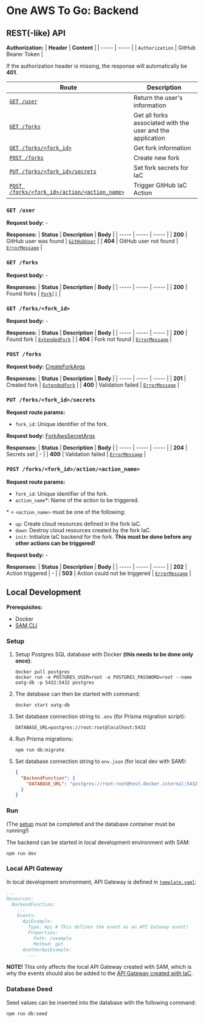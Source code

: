 # One AWS To Go: Backend

## REST(-like) API

**Authorization:**
| **Header** | **Content** | 
| ----- | ----- |
| `Authorization` | GitHub Bearer Token |

If the authorization header is missing, the response will automatically be **401**.

| **Route** | **Description** |
| ----- | ----- |
| [`GET /user`](#get-user) | Return the user's information
| [`GET /forks`](#get-forks) | Get all forks associated with the user and the application
| [`GET /forks/<fork_id>`](#get-forksfork_id) | Get fork information
| [`POST /forks`](#post-forks) | Create new fork |
| [`PUT /forks/<fork_id>/secrets`](#put-forksfork_idsecrets) | Set fork secrets for IaC |
| [`POST /forks/<fork_id>/action/<action_name>`](#post-forksfork_idactionaction_name) | Trigger GitHub IaC Action |

### **`GET /user`**

**Request body:** -

**Responses:**
| **Status** | **Description** | **Body** |
| ----- | ----- | ----- |
| **200** | GitHub user was found | [`GitHubUser`](./src/model.ts) |
| **404** | GitHub user not found | [`ErrorMessage`](./src/model.ts) |

### **`GET /forks`**

**Request body:** -

**Responses:**
| **Status** | **Description** | **Body** |
| ----- | ----- | ----- |
| **200** | Found forks | [`Fork[]`](./src/model.ts) |

### **`GET /forks/<fork_id>`**

**Request body:** -

**Responses:**
| **Status** | **Description** | **Body** |
| ----- | ----- | ----- |
| **200** | Found fork | [`ExtendedFork`](./src/model.ts) |
| **404** | Fork not found | [`ErrorMessage`](./src/model.ts) |

### **`POST /forks`**

**Request body:** [CreateForkArgs](./src/model.ts)

**Responses:**
| **Status** | **Description** | **Body** |
| ----- | ----- | ----- |
| **201** | Created fork | [`ExtendedFork`](./src/model.ts) |
| **400** | Validation failed | [`ErrorMessage`](./src/model.ts) |

### **`PUT /forks/<fork_id>/secrets`**

**Request route params:**
- `fork_id`: Unique identifier of the fork.

**Request body:** [ForkAwsSecretArgs](./src/model.ts)

**Responses:**
| **Status** | **Description** | **Body** |
| ----- | ----- | ----- |
| **204** | Secrets set | - |
| **400** | Validation failed | [`ErrorMessage`](./src/model.ts) |

### **`POST /forks/<fork_id>/action/<action_name>`**

**Request route params:**
- `fork_id`: Unique identifier of the fork.
- `action_name`*: Name of the action to be triggered.

\* = `<action_name>` must be one of the following:
- `up`: Create cloud resources defined in the fork IaC.
- `down`: Destroy cloud resources created by the fork IaC.
- `init`: Initialize IaC backend for the fork. **This must be done before any other actions can be triggered!**

**Request body:** -

**Responses:**
| **Status** | **Description** | **Body** |
| ----- | ----- | ----- |
| **202** | Action triggered | - |
| **503** | Action could not be triggered | [`ErrorMessage`](./src/model.ts) |

## Local Development

**Prerequisites:**
- Docker
- [SAM CLI](https://docs.aws.amazon.com/serverless-application-model/latest/developerguide/serverless-sam-cli-install.html)

### Setup
1. Setup Postgres SQL database with Docker **(this needs to be done only once)**:
    ```
    docker pull postgres
    docker run -e POSTGRES_USER=root -e POSTGRES_PASSWORD=root --name oatg-db -p 5432:5432 postgres
    ```

2. The database can then be started with command:
    ```
    docker start oatg-db
    ```

3. Set database connection string to `.env` (for Prisma migration script):
    ```
    DATABASE_URL=postgres://root:root@localhost:5432
    ```

4. Run Prisma migrations:
    ```
    npm run db:migrate
    ```

5. Set database connection string to `env.json` (for local dev with SAM):
    ```json
    {
      "BackendFunction": {
        "DATABASE_URL": "postgres://root:root@host.docker.internal:5432"
      }
    }
    ```

### Run

(The [setup](#setup) must be completed and the database container must be running!)

The backend can be started in local development environment with SAM:
```
npm run dev
```

### Local API Gateway

In local development environment, API Gateway is defined in [`template.yaml`](./template.yaml):
```yaml
...
Resources:
  BackendFunction:
    ...
    Events:
      ApiExample:
        Type: Api # This defines the event as an API Gateway event!
        Properties:
          Path: /example
          Method: get
      AnotherApiExample:
        ...
```

**NOTE!** This only affects the local API Gateway created with SAM, which is why the events should also be added to the [API Gateway created with IaC](../iac/solution/modules/api-gateway/api-gateway.tf).

### Database Deed

Seed values can be inserted into the database with the following command:
```
npm run db:seed
```
